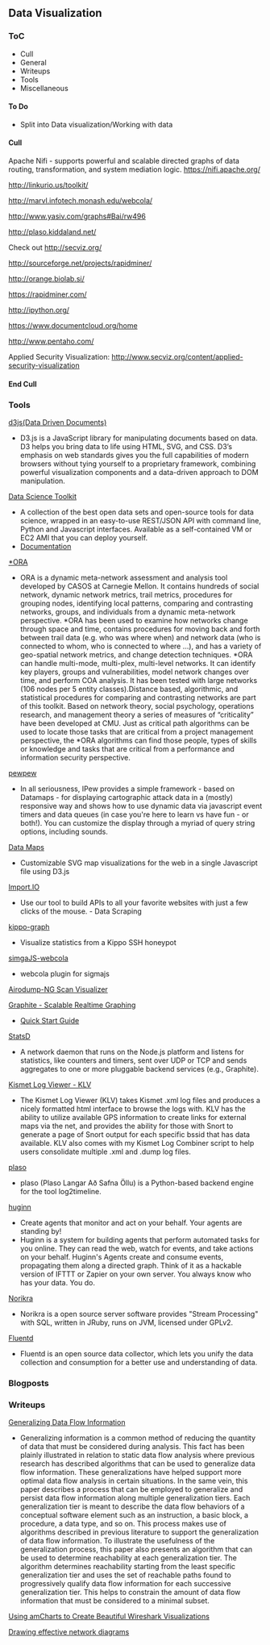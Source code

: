 ## Data Visualization



### ToC
* Cull
* General
* Writeups
* Tools
* Miscellaneous






#### To Do
* Split into Data visualization/Working with data


#### Cull

Apache Nifi - supports powerful and scalable directed graphs of data routing, transformation, and system mediation logic.
https://nifi.apache.org/

http://linkurio.us/toolkit/

http://marvl.infotech.monash.edu/webcola/

http://www.yasiv.com/graphs#Bai/rw496

http://plaso.kiddaland.net/

Check out http://secviz.org/

http://sourceforge.net/projects/rapidminer/

http://orange.biolab.si/

https://rapidminer.com/


http://ipython.org/

https://www.documentcloud.org/home

http://www.pentaho.com/

Applied Security Visualization: http://www.secviz.org/content/applied-security-visualization


#### End Cull

### Tools

[d3js(Data Driven Documents)](http://d3js.org/)
* D3.js is a JavaScript library for manipulating documents based on data. D3 helps you bring data to life using HTML, SVG, and CSS. D3’s emphasis on web standards gives you the full capabilities of modern browsers without tying yourself to a proprietary framework, combining powerful visualization components and a data-driven approach to DOM manipulation. 

[Data Science Toolkit](https://github.com/petewarden/dstk)
* A collection of the best open data sets and open-source tools for data science, wrapped in an easy-to-use REST/JSON API with command line, Python and Javascript interfaces. Available as a self-contained VM or EC2 AMI that you can deploy yourself.
* [Documentation](http://www.datasciencetoolkit.org/developerdocs)

[*ORA](http://www.casos.cs.cmu.edu/projects/ora/)
* ORA is a dynamic meta-network assessment and analysis tool developed by CASOS at Carnegie Mellon.  It contains hundreds of social network, dynamic network metrics, trail metrics, procedures for grouping nodes, identifying local patterns, comparing and contrasting networks, groups, and individuals from a dynamic meta-network perspective. *ORA has been used to examine how networks change through space and time,  contains procedures for moving back and forth between trail data (e.g. who was where when) and network data (who is connected to whom,  who is connected to where …),  and has a variety of geo-spatial network metrics, and change detection techniques.  *ORA can handle multi-mode, multi-plex, multi-level networks.  It can identify key players, groups and vulnerabilities, model network changes over time, and perform COA analysis.  It has been tested with large networks (106 nodes per 5 entity classes).Distance based, algorithmic, and statistical procedures for comparing and contrasting networks are part of this toolkit.  Based on network theory, social psychology, operations research, and management theory a series of measures of “criticality” have been developed at CMU.  Just as critical path algorithms can be used to locate those tasks that are critical from a project management perspective, the *ORA algorithms can find those people, types of skills or knowledge and tasks that are critical from a performance and information security perspective. 

[pewpew](https://github.com/hrbrmstr/pewpew)
* In all seriousness, IPew provides a simple framework - based on Datamaps - for displaying cartographic attack data in a (mostly) responsive way and shows how to use dynamic data via javascript event timers and data queues (in case you're here to learn vs have fun - or both!). You can customize the display through a myriad of query string options, including sounds.

[Data Maps](https://datamaps.github.io/)
* Customizable SVG map visualizations for the web in a single Javascript file using D3.js

[Import.IO](https://import.io/)
* Use our tool to build APIs to all your favorite websites with just a few clicks of the mouse.  - Data Scraping

[kippo-graph](https://github.com/ikoniaris/kippo-graph)
* Visualize statistics from a Kippo SSH honeypot 

[simgaJS-webcola](https://github.com/qinfchen/sigmajs-webcola)
* webcola plugin for sigmajs 

[Airodump-NG Scan Visualizer](http://hackoftheday.securitytube.net/2015/03/airodump-ng-scan-visualizer-ver-01.html)	

[Graphite - Scalable Realtime Graphing](http://graphite.wikidot.com/start) 
* [Quick Start Guide](http://graphite.wikidot.com/quickstart-guide)

[StatsD](https://github.com/etsy/statsd/)
* A network daemon that runs on the Node.js platform and listens for statistics, like counters and timers, sent over UDP or TCP and sends aggregates to one or more pluggable backend services (e.g., Graphite).

[Kismet Log Viewer - KLV](http://mindflip.org/klv/)
* The Kismet Log Viewer (KLV) takes Kismet .xml log files and produces a nicely formatted html interface to browse the logs with. KLV has the ability to utilize available GPS information to create links for external maps via the net, and provides the ability for those with Snort to generate a page of Snort output for each specific bssid that has data available. KLV also comes with my Kismet Log Combiner script to help users consolidate multiple .xml and .dump log files.

[plaso](https://github.com/log2timeline/plaso)
* plaso (Plaso Langar Að Safna Öllu) is a Python-based backend engine for the tool log2timeline. 

[huginn](https://github.com/huginn/huginn)
* Create agents that monitor and act on your behalf. Your agents are standing by!
* Huginn is a system for building agents that perform automated tasks for you online. They can read the web, watch for events, and take actions on your behalf. Huginn's Agents create and consume events, propagating them along a directed graph. Think of it as a hackable version of IFTTT or Zapier on your own server. You always know who has your data. You do.


[Norikra](http://norikra.github.io/)
* Norikra is a open source server software provides "Stream Processing" with SQL, written in JRuby, runs on JVM, licensed under GPLv2.

[Fluentd](https://www.fluentd.org/architecture)
* Fluentd is an open source data collector, which lets you unify the data collection and consumption for a better use and understanding of data.







### Blogposts






### Writeups

[Generalizing Data Flow Information](http://uninformed.org/?v=all&a=34&t=sumry)
* Generalizing information is a common method of reducing the quantity of data that must be considered during analysis. This fact has been plainly illustrated in relation to static data flow analysis where previous research has described algorithms that can be used to generalize data flow information. These generalizations have helped support more optimal data flow analysis in certain situations. In the same vein, this paper describes a process that can be employed to generalize and persist data flow information along multiple generalization tiers. Each generalization tier is meant to describe the data flow behaviors of a conceptual software element such as an instruction, a basic block, a procedure, a data type, and so on. This process makes use of algorithms described in previous literature to support the generalization of data flow information. To illustrate the usefulness of the generalization process, this paper also presents an algorithm that can be used to determine reachability at each generalization tier. The algorithm determines reachability starting from the least specific generalization tier and uses the set of reachable paths found to progressively qualify data flow information for each successive generalization tier. This helps to constrain the amount of data flow information that must be considered to a minimal subset. 

[Using amCharts to Create Beautiful Wireshark Visualizations](http://www.thevisiblenetwork.com/2015/03/19/using-amcharts-to-create-beautiful-wireshark-visualizations/)

[Drawing effective network diagrams](https://www.auvik.com/media/blog/effective-network-diagrams/)
